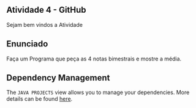 ## Atividade 4 - GitHub

Sejam bem vindos a Atividade

## Enunciado

Faça um Programa que peça as 4 notas bimestrais e mostre a média.

## Dependency Management

The `JAVA PROJECTS` view allows you to manage your dependencies. More details can be found [here](https://github.com/microsoft/vscode-java-dependency#manage-dependencies).
